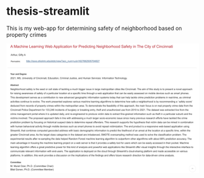 # thesis-streamlit

This is my web-app for determining safety of neighborhood based on property crimes


![abstract](https://github.com/ama-dua/Grad-school-UC-Thesis-w-Streamlit/blob/5079bf3aa449751f27e01045b065f00f7e923f1b/Screenshot%202023-01-24%20at%208.28.06%20AM.png)
